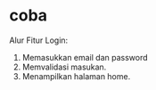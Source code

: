 # coba

Alur Fitur Login:
1. Memasukkan email dan password
2. Memvalidasi masukan.
3. Menampilkan halaman home.
